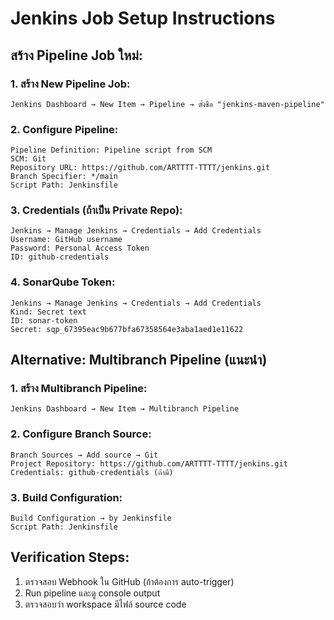 # Jenkins Job Setup Instructions

## สร้าง Pipeline Job ใหม่:

### 1. สร้าง New Pipeline Job:

```
Jenkins Dashboard → New Item → Pipeline → ตั้งชื่อ "jenkins-maven-pipeline"
```

### 2. Configure Pipeline:

```
Pipeline Definition: Pipeline script from SCM
SCM: Git
Repository URL: https://github.com/ARTTTT-TTTT/jenkins.git
Branch Specifier: */main
Script Path: Jenkinsfile
```

### 3. Credentials (ถ้าเป็น Private Repo):

```
Jenkins → Manage Jenkins → Credentials → Add Credentials
Username: GitHub username
Password: Personal Access Token
ID: github-credentials
```

### 4. SonarQube Token:

```
Jenkins → Manage Jenkins → Credentials → Add Credentials
Kind: Secret text
ID: sonar-token
Secret: sqp_67395eac9b677bfa67358564e3aba1aed1e11622
```

## Alternative: Multibranch Pipeline (แนะนำ)

### 1. สร้าง Multibranch Pipeline:

```
Jenkins Dashboard → New Item → Multibranch Pipeline
```

### 2. Configure Branch Source:

```
Branch Sources → Add source → Git
Project Repository: https://github.com/ARTTTT-TTTT/jenkins.git
Credentials: github-credentials (ถ้ามี)
```

### 3. Build Configuration:

```
Build Configuration → by Jenkinsfile
Script Path: Jenkinsfile
```

## Verification Steps:

1. ตรวจสอบ Webhook ใน GitHub (ถ้าต้องการ auto-trigger)
2. Run pipeline และดู console output
3. ตรวจสอบว่า workspace มีไฟล์ source code
